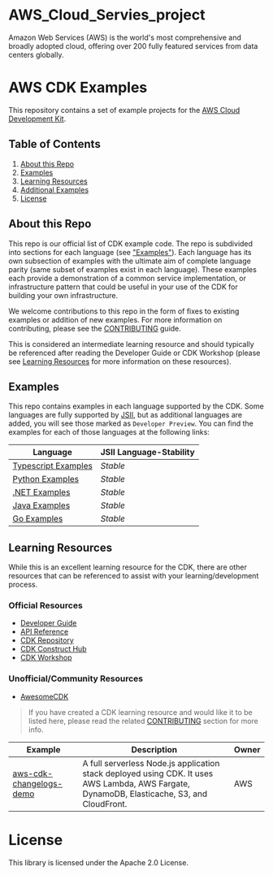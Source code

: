 # AWS_Cloud_Servies_project
 Amazon Web Services (AWS) is the world's most comprehensive and broadly adopted cloud, offering over 200 fully featured services from data centers globally.
# AWS CDK Examples

This repository contains a set of example projects for the [AWS Cloud Development
Kit](https://github.com/aws/aws-cdk).

## Table of Contents
1. [About this Repo](#About)
2. [Examples](#Examples)
3. [Learning Resources](#Learning)
4. [Additional Examples](#AddEx)
4. [License](#License)

## About this Repo <a name="About"></a>
This repo is our official list of CDK example code. The repo is subdivided into sections for each language (see ["Examples"](#Examples)). Each language has its own subsection of examples with the ultimate aim of complete language parity (same subset of examples exist in each language). These examples each provide a demonstration of a common service implementation, or infrastructure pattern that could be useful in your use of the CDK for building your own infrastructure.

We welcome contributions to this repo in the form of fixes to existing examples or addition of new examples. For more information on contributing, please see the [CONTRIBUTING](https://github.com/aws-samples/aws-cdk-examples/blob/master/CONTRIBUTING.md) guide.

This is considered an intermediate learning resource and should typically be referenced after reading the Developer Guide or CDK Workshop (please see [Learning Resources](#Learning) for more information on these resources).

## Examples <a name="Examples"></a>
This repo contains examples in each language supported by the CDK. Some languages are fully supported by [JSII](https://github.com/aws/jsii), but as additional languages are added, you will see those marked as `Developer Preview`. You can find the examples for each of those languages at the following links:

| Language | JSII Language-Stability |
|----------|-------------------------|
| [Typescript Examples]([https://github.com/Sairaj26-tech/AWS_Cloud_Servies_project/tree/main/typescript]) | _Stable_ |
| [Python Examples](https://github.com/aws-samples/aws-cdk-examples/tree/master/python) | _Stable_ |
| [.NET Examples](https://github.com/aws-samples/aws-cdk-examples/tree/master/csharp) | _Stable_ |
| [Java Examples](https://github.com/aws-samples/aws-cdk-examples/tree/master/java) | _Stable_ |
| [Go Examples](https://github.com/aws-samples/aws-cdk-examples/tree/master/go) | _Stable_ |


## Learning Resources <a name="Learning"></a>
While this is an excellent learning resource for the CDK, there are other resources that can be referenced to assist with your learning/development process.

### Official Resources
- [Developer Guide](https://docs.aws.amazon.com/cdk/latest/guide/home.html)
- [API Reference](https://docs.aws.amazon.com/cdk/api/latest/docs/aws-construct-library.html)
- [CDK Repository](https://github.com/aws/aws-cdk)
- [CDK Construct Hub](https://constructs.dev/)
- [CDK Workshop](https://cdkworkshop.com/)

### Unofficial/Community Resources
- [AwesomeCDK](https://github.com/kolomied/awesome-cdk)

> If you have created a CDK learning resource and would like it to be listed here, please read the related [CONTRIBUTING](https://github.com/aws-samples/aws-cdk-examples/blob/master/CONTRIBUTING.md#Resources) section for more info.



| Example | Description | Owner |
|---------|-------------|-------|
| [aws-cdk-changelogs-demo](https://github.com/aws-samples/aws-cdk-changelogs-demo) | A full serverless Node.js application stack deployed using CDK. It uses AWS Lambda, AWS Fargate, DynamoDB, Elasticache, S3, and CloudFront. | AWS |


# License <a name="License"></a>

This library is licensed under the Apache 2.0 License.
